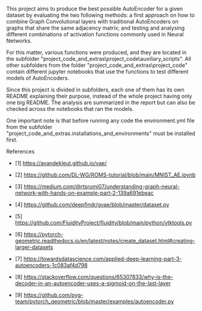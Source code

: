 This project aims to produce the best possible AutoEncoder for a given dataset by evaluating the two following methods: a first approach on how to combine Graph Convolutional layers with traditional AutoEncoders on graphs that share the same adjacency matrix; and testing and analysing different combinations of activation functions commonly used in Neural Networks.

For this matter, various functions were produced, and they are located in the subfolder "project_code_and_extras\project_code\auxiliary_scripts". All other subfolders from the folder "project_code_and_extras\project_code\" contain different jupyter notebooks that use the functions to test different models of AutoEncoders. 

Since this project is divided in subfolders, each one of them has its own README explaining their purpose, instead of the whole project having only one big README. The analysis are summarized in the report but can also be checked across the notebooks that ran the models. 

One important note is that before running any code the environment.yml file from the subfolder "project_code_and_extras.installations_and_environments" must be installed first.  


References
- [1] https://avandekleut.github.io/vae/  
- [2] https://github.com/DL-WG/ROMS-tutorial/blob/main/MNIST_AE.ipynb   
- [3] https://medium.com/@rtsrumi07/understanding-graph-neural-network-with-hands-on-example-part-2-139a691ebeac 
- [4] https://github.com/deepfindr/gvae/blob/master/dataset.py 

- [5] https://github.com/FluidityProject/fluidity/blob/main/python/vtktools.py 
- [6] https://pytorch-geometric.readthedocs.io/en/latest/notes/create_dataset.html#creating-larger-datasets 

- [7] https://towardsdatascience.com/applied-deep-learning-part-3-autoencoders-1c083af4d798 
- [8] https://stackoverflow.com/questions/65307833/why-is-the-decoder-in-an-autoencoder-uses-a-sigmoid-on-the-last-layer   
- [9] https://github.com/pyg-team/pytorch_geometric/blob/master/examples/autoencoder.py
